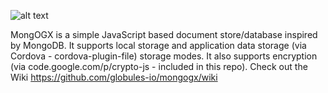 ![alt text](https://repository-images.githubusercontent.com/109342299/36907e80-5ecc-11ea-93cf-11f46ad8d01d)

MongOGX is a simple JavaScript based document store/database inspired by MongoDB. It supports local storage and application data storage (via Cordova - cordova-plugin-file) storage modes. It also supports encryption (via code.google.com/p/crypto-js - included in this repo).
Check out the Wiki https://github.com/globules-io/mongogx/wiki
